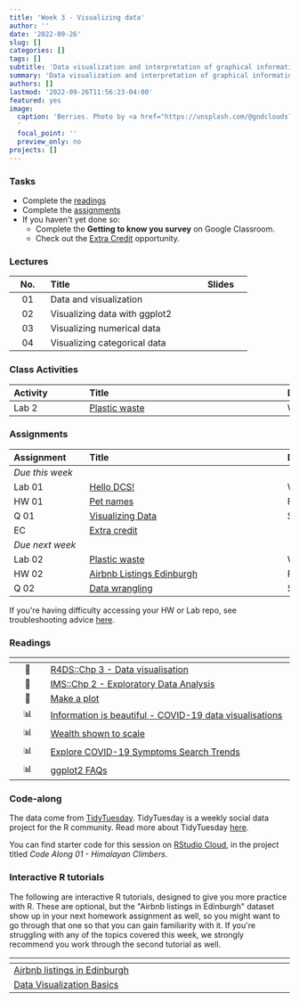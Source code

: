 ```yaml
---
title: 'Week 3 - Visualizing data'
author: ''
date: '2022-09-26'
slug: []
categories: []
tags: []
subtitle: 'Data visualization and interpretation of graphical information :bar_chart:'
summary: 'Data visualization and interpretation of graphical information.'
authors: []
lastmod: '2022-09-26T11:56:23-04:00'
featured: yes
image:
  caption: 'Berries. Photo by <a href="https://unsplash.com/@gndclouds?utm_source=unsplash&utm_medium=referral&utm_content=creditCopyText">William Felker</a> on <a href="https://unsplash.com/s/photos/blueberries-raspberries?utm_source=unsplash&utm_medium=referral&utm_content=creditCopyText">Unsplash</a>
  '
  focal_point: ''
  preview_only: no
projects: []
---
```



### Tasks

- Complete the [readings](/post/03-week/#readings)
- Complete the [assignments](/post/03-week/#assignments)
- If you haven't yet done so:
	- Complete the **Getting to know you survey** on Google Classroom.
  - Check out the [Extra Credit](/#extra) opportunity. 
  
### Lectures

<!-- You can access the course videos on YouTube. You can also find a playlists for all course videos on YouTube [here](https://www.youtube.com/playlist?list=PLNUVZZ6hfXX1tyUykCWShOKZdIB0TIhtM). -->

<!-- | <div style="width:50px;text-align:center">No.</div> | <div style="width:250px;text-align:left">Title</div> | <div style="width:80px;text-align:center">YouTube</div> |  <div style="width:80px;text-align:center">Slides</div> | <div style="width:80px;text-align:center">Length</div> | -->
<!-- |:---:|:---------------------|:-------:|:-----------:|:--------:|:------:| -->
<!-- | 01 | Data and visualization | [<span style='color: red;'><i class='fab fa-youtube fa-lg'></i></span>](https://youtu.be/FddF4b_GuTI) | [<span style='color: #4b5357;'><i class='fas fa-desktop fa-lg'></i></span>](https://laurielbaker.github.io/DCS-210/course-materials/slides/u2-d01-data-viz/u2-d01-data-viz.html#1) | 23:52 | -->
<!-- | 02 | Visualizing data with ggplot2 | [<span style='color: red;'><i class='fab fa-youtube fa-lg'></i></span>](https://youtu.be/s2NF2J36ljE) | [<span style='color: #4b5357;'><i class='fas fa-desktop fa-lg'></i></span>](https://laurielbaker.github.io/DCS-210/course-materials/slides/u2-d02-ggplot2/u2-d02-ggplot2.html#1) | 21:40 | -->
<!-- | 03 | Visualizing numerical data | [<span style='color: red;'><i class='fab fa-youtube fa-lg'></i></span>](https://youtu.be/waBabVTI8ec) | [<span style='color: #4b5357;'><i class='fas fa-desktop fa-lg'></i></span>](https://laurielbaker.github.io/DCS-210/course-materials/slides/u2-d03-viz-num/u2-d03-viz-num.html#1) | 23:57 | -->
<!-- | 04 | Visualizing categorical data | [<span style='color: red;'><i class='fab fa-youtube fa-lg'></i></span>](https://youtu.be/21h3rEO8k2E) | [<span style='color: #4b5357;'><i class='fas fa-desktop fa-lg'></i></span>](https://laurielbaker.github.io/DCS-210/course-materials/slides/u2-d04-viz-cat/u2-d04-viz-cat.html#1) | 6:28 | -->


| <div style="width:50px;text-align:center">No.</div> | <div style="width:250px;text-align:left">Title</div> | <div style="width:80px;text-align:center">Slides</div> |
|:---:|:---------------------|:-----------:|
| 01 | Data and visualization | [<span style='color: #4b5357;'><i class='fas fa-desktop fa-lg'></i></span>](https://laurielbaker.github.io/DCS-210/course-materials/slides/u2-d01-data-viz/u2-d01-data-viz.html#1) |
| 02 | Visualizing data with ggplot2 |[<span style='color: #4b5357;'><i class='fas fa-desktop fa-lg'></i></span>](https://laurielbaker.github.io/DCS-210/course-materials/slides/u2-d02-ggplot2/u2-d02-ggplot2.html#1) |
| 03 | Visualizing numerical data | [<span style='color: #4b5357;'><i class='fas fa-desktop fa-lg'></i></span>](https://laurielbaker.github.io/DCS-210/course-materials/slides/u2-d03-viz-num/u2-d03-viz-num.html#1) |
| 04 | Visualizing categorical data | [<span style='color: #4b5357;'><i class='fas fa-desktop fa-lg'></i></span>](https://laurielbaker.github.io/DCS-210/course-materials/slides/u2-d04-viz-cat/u2-d04-viz-cat.html#1) |

### Class Activities

| <div style="width:120px;text-align:left">Activity</div> | <div style="width:340px;text-align:left">Title</div> | <div style="width:200px;text-align:left">Date</div> |
|:---|:---|:---|
| Lab 2 | [Plastic waste](https://laurielbaker.github.io/DCS-210/course-materials/lab-instructions/lab-02/lab-02-plastic-waste.html) | Wed, 28 Sept |



### Assignments

| <div style="width:120px;text-align:left">Assignment</div> | <div style="width:340px;text-align:left">Title</div> | <div style="width:200px;text-align:left">Due</div> |
|:---|:---|:---|
| *Due this week* | | |
| Lab 01 | [Hello DCS!](https://laurielbaker.github.io/DCS-210/course-materials/lab-instructions/lab-01/lab-01-hello-r.html) | Wed, 28 Sept, 23:59 EST |
| HW 01  | [Pet names](https://laurielbaker.github.io/DCS-210/course-materials/hw-instructions/hw-01/hw-01-pet-names.html) | Fri, 30 Sept, 23:59 EST |
| Q 01  | [Visualizing Data](https://laurie-the-student-baker.shinyapps.io/01-dataviz/)| Sun, 25 Sept, 23:59 EST |
| EC | [Extra credit](/#extra) |  |
| *Due next week* | | |
| Lab 02 | [Plastic waste](https://laurielbaker.github.io/DCS-210/course-materials/lab-instructions/lab-02/lab-02-plastic-waste.html) | Wed, 5 Oct, 23:59 EST |
| HW 02 | [Airbnb Listings Edinburgh](https://laurielbaker.github.io/DCS-210/course-materials/hw-instructions/hw-02/hw-02-airbnb-edi.html) | Fri, 7 Oct, 23:59 EST |
| Q 02  | [Data wrangling](https://laurie-the-student-baker.shinyapps.io/02-datawrangle/) | Sun, 2 Oct, 23:59 EST |

If you're having difficulty accessing your HW or Lab repo, see troubleshooting advice [here](/troubleshoot/github-org.html).

### Readings

| <div style="width:50px"></div>  | <div style="width:420px"></div>  |  <div style="width:200px"></div> |
|:---:|:---|:---:|
| :open_book: | [R4DS::Chp 3 - Data visualisation](https://r4ds.had.co.nz/data-visualisation.html) | **Required** |
| :open_book: | [IMS::Chp 2 - Exploratory Data Analysis](https://openintro-ims.netlify.app/explore-categorical.html) | **Required** |
| :page_facing_up: | [Make a plot](https://socviz.co/makeplot.html) | Optional |
| :bar_chart:      | [Information is beautiful - COVID-19 data visualisations](https://informationisbeautiful.net/visualizations/covid-19-coronavirus-infographic-datapack/) | Optional |
| :bar_chart:      | [Wealth shown to scale](https://mkorostoff.github.io/1-pixel-wealth/) | Optional |
| :bar_chart:      | [Explore COVID-19 Symptoms Search Trends](https://pair-code.github.io/covid19_symptom_dataset/?date=2020-09-07) | Optional |
| :bar_chart:      | [ggplot2 FAQs](https://ggplot2.tidyverse.org/articles/) | Optional |

### Code-along

The data come from [TidyTuesday](https://github.com/rfordatascience/tidytuesday/blob/master/data/2020/2020-09-22/readme.md). TidyTuesday is a weekly social data project for the R community. Read more about TidyTuesday [here](https://github.com/rfordatascience/tidytuesday). 

You can find starter code for this session on [RStudio Cloud](https://rstudio.cloud/), in the project titled *Code Along 01 - Himalayan Climbers*.

### Interactive R tutorials

The following are interactive R tutorials, designed to give you more practice with R. These are optional, but the "Airbnb listings in Edinburgh" dataset show up in your next homework assignment as well, so you might want to go through that one so that you can gain familiarity with it. If you're struggling with any of the topics covered this week, we strongly recommend you work through the second tutorial as well.

|  <div style="width:480px"></div>  |  <div style="width:200px"></div>  |
|:---|:---|
| [Airbnb listings in Edinburgh](https://minecr.shinyapps.io/dsbox-01-edibnb/) | Related to HW 02 |
| [Data Visualization Basics](https://rstudio.cloud/learn/primers/1.1)         | Extra practice   |
